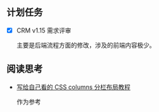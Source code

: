 ## 计划任务

- [x] CRM v1.15 需求评审

  主要是后端流程方面的修改，涉及的前端内容极少。

## 阅读思考

- [写给自己看的 CSS columns 分栏布局教程](https://www.zhangxinxu.com/wordpress/2019/01/css-css3-columns-layout/)

  作为参考
